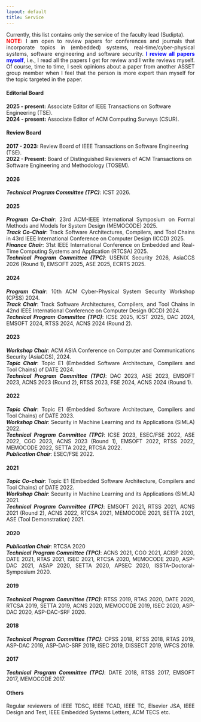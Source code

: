 ```yaml
---
layout: default
title: Service
---
```


<p style="text-align:justify">
Currently, this list contains only the service of the faculty lead (Sudipta). 
<br>
<font color="red"><b>NOTE:</b></font>
I am open to review papers for conferences and journals that incorporate 
topics in (embedded) systems, real-time/cyber-physical systems, software 
engineering and software security. <font color="blue"><b>I review all papers myself</b></font>, 
i.e., I read all the papers I get for review and I write reviews myself. Of course, time 
to time, I seek opinions about a paper from another ASSET group member when 
I feel that the person is more expert than myself for the topic targeted in the paper.  
</p>

#### Editorial Board

<b>2025 - present:</b> Associate Editor of IEEE Transactions on Software Engineering (TSE). 
<br>
<b>2024 - present:</b> Associate Editor of ACM Computing Surveys (CSUR). 

#### Review Board

<b>2017 - 2023:</b> Review Board of IEEE Transactions on Software Engineering (TSE).
<br>
<b>2022 - Present:</b> Board of Distinguished Reviewers of ACM Transactions on Software Engineering and Methodology (TOSEM).

#### 2026
<b><i>Technical Program Committee (TPC)</i></b>: ICST 2026.


#### 2025
<p style="text-align:justify">
<b><i>Program Co-Chair</i></b>: 23rd ACM-IEEE International Symposium on Formal Methods and Models for System Design (MEMOCODE) 2025.
<br>
<b><i>Track Co-Chair</i></b>: Track Software Architectures, Compilers, and Tool Chains in 43rd IEEE International Conference on Computer Design (ICCD) 2025.
<br>
<b><i>Finance Chair</i></b>: 31st IEEE International Conference on Embedded and Real-Time Computing Systems and Application (RTCSA) 2025. 
<br>
<b><i>Technical Program Committee (TPC)</i></b>: USENIX Security 2026, AsiaCCS 2026 (Round 1), EMSOFT 2025, ASE 2025, ECRTS 2025. 
</p>

#### 2024
<p style="text-align:justify">
<b><i>Program Chair</i></b>: 10th ACM Cyber-Physical System Security Workshop (CPSS) 2024.
<br>
<b><i>Track Chair</i></b>: Track Software Architectures, Compilers, and Tool Chains in 42nd IEEE International Conference on Computer Design (ICCD) 2024.
<br>
<b><i>Technical Program Committee (TPC)</i></b>: ICSE 2025, ICST 2025, DAC 2024, EMSOFT 2024, RTSS 2024, ACNS 2024 (Round 2). 
</p> 

#### 2023
<p style="text-align:justify">
<b><i>Workshop Chair</i></b>: ACM ASIA Conference on Computer and Communications Security (AsiaCCS), 2024.
<br>
<b><i>Topic Chair</i></b>: Topic E1 (Embedded Software Architecture, Compilers and Tool Chains) of DATE 2024.
<br>
<b><i>Technical Program Committee (TPC)</i></b>: DAC 2023, ASE 2023, EMSOFT 2023, ACNS 2023 (Round 2), RTSS 2023, FSE 2024, ACNS 2024 (Round 1). 
</p> 

#### 2022
<p style="text-align:justify">
<b><i>Topic Chair</i></b>: Topic E1 (Embedded Software Architecture, Compilers and Tool Chains) of DATE 2023.
<br>
<b><i>Workshop Chair</i></b>: Security in Machine Learning and its Applications (SiMLA) 2022.
<br>
<b><i>Technical Program Committee (TPC)</i></b>: ICSE 2023, ESEC/FSE 2022, ASE 2022, CGO 2023, ACNS 2023 (Round 1), EMSOFT 2022, RTSS 2022, MEMOCODE 2022, SETTA 2022, RTCSA 2022.  
<br>
<b><i>Publication Chair</i></b>: ESEC/FSE 2022.
</p> 

#### 2021

<p style="text-align:justify">
<b><i>Topic Co-chair</i></b>: Topic E1 (Embedded Software Architecture, Compilers and Tool Chains) of DATE 2022.
<br>
<b><i>Workshop Chair</i></b>: Security in Machine Learning and its Applications (SiMLA) 2021.
<br>
<b><i>Technical Program Committee (TPC)</i></b>: EMSOFT 2021, RTSS 2021, ACNS 2021 (Round 2), ACNS 2022, RTCSA 2021, MEMOCODE 2021, SETTA 2021, ASE (Tool Demonstration) 2021.
</p> 

#### 2020

<p style="text-align:justify">
<b><i>Publication Chair</i></b>: RTCSA 2020
<br>
<b><i>Technical Program Committee (TPC)</i></b>: ACNS 2021, CGO 2021, ACISP 2020, DATE 2021, RTAS 2021, ISEC 2021, RTCSA 2020, MEMOCODE 2020, ASP-DAC 2021, ASAP 2020, SETTA 2020, APSEC 2020, ISSTA-Doctoral-Symposium 2020.  
</p> 

#### 2019

<p style="text-align:justify">
<b><i>Technical Program Committee (TPC)</i></b>: RTSS 2019, RTAS 2020, DATE 2020, RTCSA 2019, SETTA 2019, ACNS 2020, MEMOCODE 2019, ISEC 2020, ASP-DAC 2020, ASP-DAC-SRF 2020. 
</p> 

#### 2018

<p style="text-align:justify">
<b><i>Technical Program Committee (TPC)</i></b>: CPSS 2018, RTSS 2018, RTAS 2019, ASP-DAC 2019, ASP-DAC-SRF 2019, ISEC 2019, DISSECT 2019, WFCS 2019.
</p>

#### 2017

<p style="text-align:justify">
<b><i>Technical Program Committee (TPC)</i></b>: DATE 2018, RTSS 2017, EMSOFT 2017, MEMOCODE 2017.
</p>


#### Others

<p style="text-align:justify">
Regular reviewers of IEEE TDSC, IEEE TCAD, IEEE TC, Elsevier JSA, IEEE Design and Test, IEEE Embedded Systems Letters, 
ACM TECS etc.
</p>

